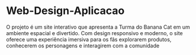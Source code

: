 # Web-Design-Aplicacao
O projeto é um site interativo que apresenta a Turma do Banana Cat em um ambiente espacial e divertido. Com design responsivo e moderno, o site oferece uma experiência imersiva para os fãs explorarem produtos, conhecerem os personagens e interagirem com a comunidade
